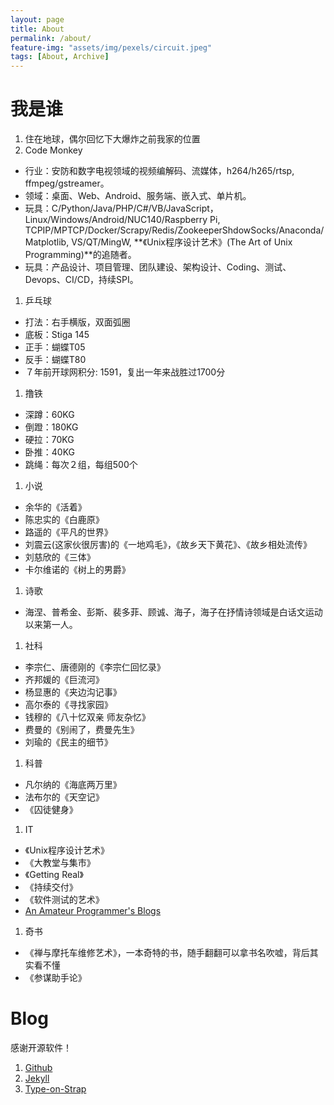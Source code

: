 ```yaml
---
layout: page
title: About
permalink: /about/
feature-img: "assets/img/pexels/circuit.jpeg"
tags: [About, Archive]
---
```


# 我是谁

1. 住在地球，偶尔回忆下大爆炸之前我家的位置
2. Code Monkey
  * 行业：安防和数字电视领域的视频编解码、流媒体，h264/h265/rtsp, ffmpeg/gstreamer。
  * 领域：桌面、Web、Android、服务端、嵌入式、单片机。
  * 玩具：C/Python/Java/PHP/C#/VB/JavaScript，Linux/Windows/Android/NUC140/Raspberry Pi, TCPIP/MPTCP/Docker/Scrapy/Redis/ZookeeperShdowSocks/Anaconda/Matplotlib, VS/QT/MingW, **《Unix程序设计艺术》(The Art of Unix Programming)**的追随者。
  * 玩具：产品设计、项目管理、团队建设、架构设计、Coding、测试、Devops、CI/CD，持续SPI。
1. 乒乓球
  * 打法：右手横版，双面弧圈
  * 底板：Stiga 145
  * 正手：蝴蝶T05
  * 反手：蝴蝶T80
  * ７年前开球网积分: 1591，复出一年来战胜过1700分
1. 撸铁
  * 深蹲：60KG
  * 倒蹬：180KG
  * 硬拉：70KG
  * 卧推：40KG
  * 跳绳：每次２组，每组500个
1. 小说
  * 余华的《活着》
  * 陈忠实的《白鹿原》
  * 路遥的《平凡的世界》
  * 刘震云(这家伙很厉害)的《一地鸡毛》，《故乡天下黄花》、《故乡相处流传》
  * 刘慈欣的《三体》
  * 卡尔维诺的《树上的男爵》
1. 诗歌
  * 海涅、普希金、彭斯、裴多菲、顾诚、海子，海子在抒情诗领域是白话文运动以来第一人。
1. 社科
  * 李宗仁、唐德刚的《李宗仁回忆录》
  * 齐邦媛的《巨流河》
  * 杨显惠的《夹边沟记事》
  * 高尔泰的《寻找家园》
  * 钱穆的《八十忆双亲 师友杂忆》
  * 费曼的《别闹了，费曼先生》
  * 刘瑜的《民主的细节》
1. 科普
  * 凡尔纳的《海底两万里》
  * 法布尔的《天空记》
  * 《囚徒健身》
1. IT
  * 《Unix程序设计艺术》
  * 《大教堂与集市》
  * 《Getting Real》
  * 《持续交付》
  * 《软件测试的艺术》
  * [An Amateur Programmer's Blogs](https://dirtysalt.github.io/html/blogs.html)
1. 奇书
  * 《禅与摩托车维修艺术》，一本奇特的书，随手翻翻可以拿书名吹嘘，背后其实看不懂
  * 《参谋助手论》

# Blog

感谢开源软件！

1. [Github](https://Github.com)
1. [Jekyll](http://jekyllrb.com/)
2. [Type-on-Strap](https://github.com/sylhare/Type-on-Strap)